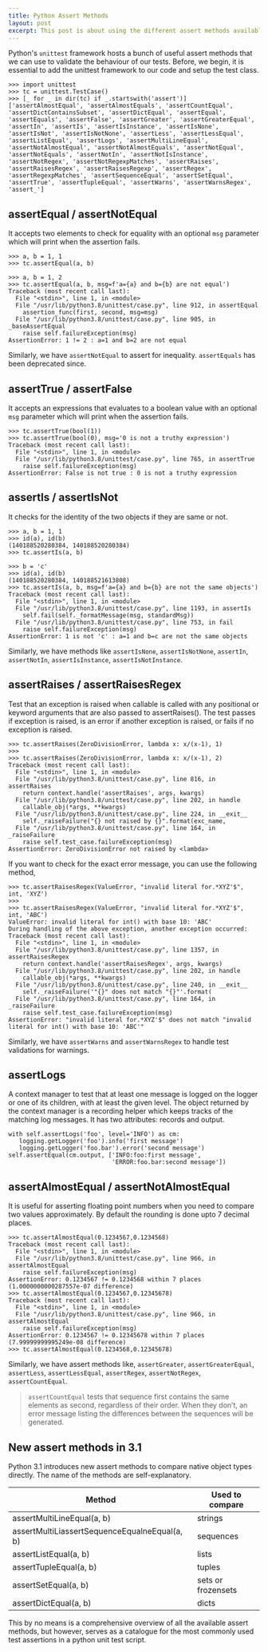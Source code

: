 ```yaml
---
title: Python Assert Methods
layout: post
excerpt: This post is about using the different assert methods available in the unittest framework. It is however, has no resemblance with the python assert statements.
---
```


Python's `unittest` framework hosts a bunch of useful assert methods that we can use to validate the behaviour of our tests. Before, we begin, it is essential to add the unittest framework to our code and setup the test class.

```
>>> import unittest
>>> tc = unittest.TestCase()
>>> [_ for _ in dir(tc) if _.startswith('assert')]
['assertAlmostEqual', 'assertAlmostEquals', 'assertCountEqual', 'assertDictContainsSubset', 'assertDictEqual', 'assertEqual', 'assertEquals', 'assertFalse', 'assertGreater', 'assertGreaterEqual', 'assertIn', 'assertIs', 'assertIsInstance', 'assertIsNone', 'assertIsNot', 'assertIsNotNone', 'assertLess', 'assertLessEqual', 'assertListEqual', 'assertLogs', 'assertMultiLineEqual', 'assertNotAlmostEqual', 'assertNotAlmostEquals', 'assertNotEqual', 'assertNotEquals', 'assertNotIn', 'assertNotIsInstance', 'assertNotRegex', 'assertNotRegexpMatches', 'assertRaises', 'assertRaisesRegex', 'assertRaisesRegexp', 'assertRegex', 'assertRegexpMatches', 'assertSequenceEqual', 'assertSetEqual', 'assertTrue', 'assertTupleEqual', 'assertWarns', 'assertWarnsRegex', 'assert_']
```

## assertEqual / assertNotEqual

It accepts two elements to check for equality with an optional `msg` parameter which will print when the assertion fails.

```
>>> a, b = 1, 1
>>> tc.assertEqual(a, b)
```
```
>>> a, b = 1, 2
>>> tc.assertEqual(a, b, msg=f'a={a} and b={b} are not equal')
Traceback (most recent call last):
  File "<stdin>", line 1, in <module>
  File "/usr/lib/python3.8/unittest/case.py", line 912, in assertEqual
    assertion_func(first, second, msg=msg)
  File "/usr/lib/python3.8/unittest/case.py", line 905, in _baseAssertEqual
    raise self.failureException(msg)
AssertionError: 1 != 2 : a=1 and b=2 are not equal
```

Similarly, we have `assertNotEqual` to assert for inequality. `assertEquals` has been deprecated since.

## assertTrue / assertFalse

It accepts an expressions that evaluates to a boolean value with an optional `msg` parameter which will print when the assertion fails.

```
>>> tc.assertTrue(bool(1))
>>> tc.assertTrue(bool(0), msg='0 is not a truthy expression')
Traceback (most recent call last):
  File "<stdin>", line 1, in <module>
  File "/usr/lib/python3.8/unittest/case.py", line 765, in assertTrue
    raise self.failureException(msg)
AssertionError: False is not true : 0 is not a truthy expression
```

## assertIs / assertIsNot

It checks for the identity of the two objects if they are same or not.

```
>>> a, b = 1, 1
>>> id(a), id(b)
(140188520280384, 140188520280384)
>>> tc.assertIs(a, b)
```

```
>>> b = 'c'
>>> id(a), id(b)
(140188520280384, 140188521613808)
>>> tc.assertIs(a, b, msg=f'a={a} and b={b} are not the same objects')
Traceback (most recent call last):
  File "<stdin>", line 1, in <module>
  File "/usr/lib/python3.8/unittest/case.py", line 1193, in assertIs
    self.fail(self._formatMessage(msg, standardMsg))
  File "/usr/lib/python3.8/unittest/case.py", line 753, in fail
    raise self.failureException(msg)
AssertionError: 1 is not 'c' : a=1 and b=c are not the same objects
```

Similarly, we have methods like `assertIsNone`, `assertIsNotNone`, `assertIn`, `assertNotIn`, `assertIsInstance`, `assertIsNotInstance`.

## assertRaises / assertRaisesRegex

Test that an exception is raised when callable is called with any positional or keyword arguments that are also passed to assertRaises(). The test passes if exception is raised, is an error if another exception is raised, or fails if no exception is raised.

```
>>> tc.assertRaises(ZeroDivisionError, lambda x: x/(x-1), 1)
>>> 
>>> tc.assertRaises(ZeroDivisionError, lambda x: x/(x-1), 2)
Traceback (most recent call last):
  File "<stdin>", line 1, in <module>
  File "/usr/lib/python3.8/unittest/case.py", line 816, in assertRaises
    return context.handle('assertRaises', args, kwargs)
  File "/usr/lib/python3.8/unittest/case.py", line 202, in handle
    callable_obj(*args, **kwargs)
  File "/usr/lib/python3.8/unittest/case.py", line 224, in __exit__
    self._raiseFailure("{} not raised by {}".format(exc_name,
  File "/usr/lib/python3.8/unittest/case.py", line 164, in _raiseFailure
    raise self.test_case.failureException(msg)
AssertionError: ZeroDivisionError not raised by <lambda>
```

If you want to check for the exact error message, you can use the following method,

```
>>> tc.assertRaisesRegex(ValueError, "invalid literal for.*XYZ'$", int, 'XYZ')
>>> 
>>> tc.assertRaisesRegex(ValueError, "invalid literal for.*XYZ'$", int, 'ABC')
ValueError: invalid literal for int() with base 10: 'ABC'
During handling of the above exception, another exception occurred:
Traceback (most recent call last):
  File "<stdin>", line 1, in <module>
  File "/usr/lib/python3.8/unittest/case.py", line 1357, in assertRaisesRegex
    return context.handle('assertRaisesRegex', args, kwargs)
  File "/usr/lib/python3.8/unittest/case.py", line 202, in handle
    callable_obj(*args, **kwargs)
  File "/usr/lib/python3.8/unittest/case.py", line 240, in __exit__
    self._raiseFailure('"{}" does not match "{}"'.format(
  File "/usr/lib/python3.8/unittest/case.py", line 164, in _raiseFailure
    raise self.test_case.failureException(msg)
AssertionError: "invalid literal for.*XYZ'$" does not match "invalid literal for int() with base 10: 'ABC'"
```

Similarly, we have `assertWarns` and `assertWarnsRegex` to handle test validations for warnings.

## assertLogs

A context manager to test that at least one message is logged on the logger or one of its children, with at least the given level. The object returned by the context manager is a recording helper which keeps tracks of the matching log messages. It has two attributes: records and output.

```
with self.assertLogs('foo', level='INFO') as cm:
   logging.getLogger('foo').info('first message')
   logging.getLogger('foo.bar').error('second message')
self.assertEqual(cm.output, ['INFO:foo:first message',
                             'ERROR:foo.bar:second message'])
```

## assertAlmostEqual / assertNotAlmostEqual

It is useful for asserting floating point numbers when you need to compare two values approximately. By default the rounding is done upto 7 decimal places.

```
>>> tc.assertAlmostEqual(0.1234567,0.1234568)
Traceback (most recent call last):
  File "<stdin>", line 1, in <module>
  File "/usr/lib/python3.8/unittest/case.py", line 966, in assertAlmostEqual
    raise self.failureException(msg)
AssertionError: 0.1234567 != 0.1234568 within 7 places (1.0000000000287557e-07 difference)
>>> tc.assertAlmostEqual(0.1234567,0.12345678)
Traceback (most recent call last):
  File "<stdin>", line 1, in <module>
  File "/usr/lib/python3.8/unittest/case.py", line 966, in assertAlmostEqual
    raise self.failureException(msg)
AssertionError: 0.1234567 != 0.12345678 within 7 places (7.99999999995249e-08 difference)
>>> tc.assertAlmostEqual(0.1234568,0.12345678)
```

Similarly, we have assert methods like, `assertGreater`, `assertGreaterEqual`, `assertLess`, `assertLessEqual`, `assertRegex`, `assertNotRegex`, `assertCountEqual`.

> `assertCountEqual` tests that sequence first contains the same elements as second, regardless of their order. When they don’t, an error message listing the differences between the sequences will be generated.

## New assert methods in 3.1

Python 3.1 introduces new assert methods to compare native object types directly. The name of the methods are self-explanatory.

|**Method**   	|**Used to compare**   	|
|---	      |---	              |
|assertMultiLineEqual(a, b)|strings|
|assertMultiLiassertSequenceEqualneEqual(a, b)|sequences|
|assertListEqual(a, b)|lists|
|assertTupleEqual(a, b)|tuples|
|assertSetEqual(a, b)|sets or frozensets|
|assertDictEqual(a, b)|dicts|

This by no means is a comprehensive overview of all the available assert methods, but however, serves as a catalogue for the most commonly used test assertions in a python unit test script.